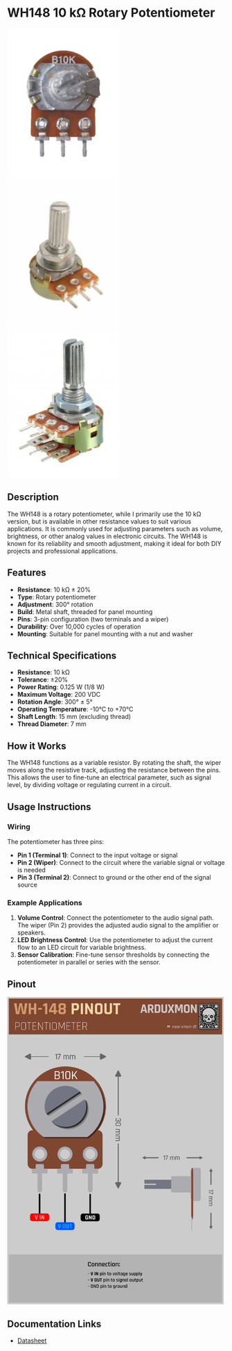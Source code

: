 # WH148 10 kΩ Rotary Potentiometer

[<img src="pictures/wh148-3pin.png" width="260" alt="WH148 Potentiometer"/>](pictures/wh148-3pin.png)
[<img src="pictures/wh148-10k-3pin.png" width="260" alt="WH148 Potentiometer"/>](pictures/wh148-10k-3pin.png)
[<img src="pictures/wh148-10k-6pin.png" width="260" alt="WH148 Potentiometer"/>](pictures/wh148-10k-6pin.png)
## Description

The WH148 is a rotary potentiometer, while I primarily use the 10 kΩ version, but is available in other resistance values to suit various applications. It is commonly used for adjusting parameters such as volume, brightness, or other analog values in electronic circuits. The WH148 is known for its reliability and smooth adjustment, making it ideal for both DIY projects and professional applications.

## Features

- **Resistance**: 10 kΩ ± 20%
- **Type**: Rotary potentiometer
- **Adjustment**: 300° rotation
- **Build**: Metal shaft, threaded for panel mounting
- **Pins**: 3-pin configuration (two terminals and a wiper)
- **Durability**: Over 10,000 cycles of operation
- **Mounting**: Suitable for panel mounting with a nut and washer

## Technical Specifications

- **Resistance**: 10 kΩ
- **Tolerance**: ±20%
- **Power Rating**: 0.125 W (1/8 W)
- **Maximum Voltage**: 200 VDC
- **Rotation Angle**: 300° ± 5°
- **Operating Temperature**: -10°C to +70°C
- **Shaft Length**: 15 mm (excluding thread)
- **Thread Diameter**: 7 mm

## How it Works

The WH148 functions as a variable resistor. By rotating the shaft, the wiper moves along the resistive track, adjusting the resistance between the pins. This allows the user to fine-tune an electrical parameter, such as signal level, by dividing voltage or regulating current in a circuit.

## Usage Instructions

### Wiring

The potentiometer has three pins:

- **Pin 1 (Terminal 1)**: Connect to the input voltage or signal
- **Pin 2 (Wiper)**: Connect to the circuit where the variable signal or voltage is needed
- **Pin 3 (Terminal 2)**: Connect to ground or the other end of the signal source

### Example Applications

1. **Volume Control**: Connect the potentiometer to the audio signal path. The wiper (Pin 2) provides the adjusted audio signal to the amplifier or speakers.
2. **LED Brightness Control**: Use the potentiometer to adjust the current flow to an LED circuit for variable brightness.
3. **Sensor Calibration**: Fine-tune sensor thresholds by connecting the potentiometer in parallel or series with the sensor.

## Pinout

[<img src="schemas/WH148-Pinout.png" width="500" alt="WH148 Potentiometer"/>](schemas/WH148-Pinout.png)

## Documentation Links

- [Datasheet](pdf/WH148-datasheet.pdf)
